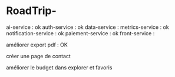 # RoadTrip-

ai-service : ok
auth-service : ok
data-service :
metrics-service : ok
notification-service : ok
paiement-service : ok
front-service :

améliorer export pdf : OK

créer une page de contact

améliorer le budget dans explorer et favoris
